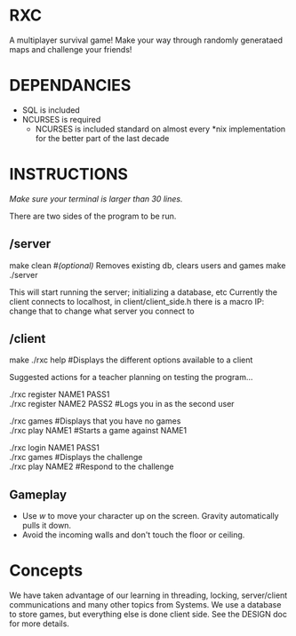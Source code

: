 RXC
===

A multiplayer survival game!
Make your way through randomly generataed maps and challenge your friends!

DEPENDANCIES
============

* SQL is included
* NCURSES is required
    * NCURSES is included standard on almost every \*nix implementation for the better part of the last decade 

INSTRUCTIONS
============

*Make sure your terminal is larger than 30 lines.*  

There are two sides of the program to be run.

/server
------
make clean #*(optional)* Removes existing db, clears users and games
make
./server

This will start running the server; initializing a database, etc
Currently the client connects to localhost, in client/client\_side.h
there is a macro IP: change that to change what server you connect to

/client
-------
make
./rxc help #Displays the different options available to a client

Suggested actions for a teacher planning on testing the program...

./rxc register NAME1 PASS1  
./rxc register NAME2 PASS2 #Logs you in as the second user  
  
./rxc games #Displays that you have no games  
./rxc play NAME1 #Starts a game against NAME1  
  
./rxc login NAME1 PASS1  
./rxc games #Displays the challenge  
./rxc play NAME2 #Respond to the challenge  

Gameplay
--------

* Use *w* to move your character up on the screen.  Gravity automatically pulls it down.  
* Avoid the incoming walls and don't touch the floor or ceiling.

Concepts
========

We have taken advantage of our learning in threading, locking, server/client communications
and many other topics from Systems. We use a database to store games, but everything else is
done client side.  See the DESIGN doc for more details.

